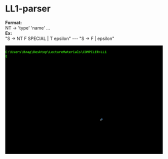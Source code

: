 # LL1-parser

**Format:**  
NT -> 'type' 'name' ...  
**Ex:**  
"S -> NT F SPECIAL | T epsilon" --- "S -> F | epsilon"

![](test.gif)
